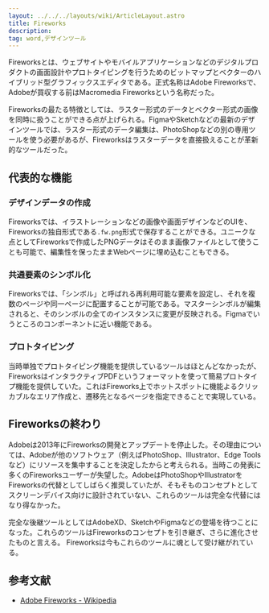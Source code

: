 ```yaml
---
layout: ../../../layouts/wiki/ArticleLayout.astro
title: Fireworks
description:
tag: word,デザインツール
---
```


Fireworksとは、ウェブサイトやモバイルアプリケーションなどのデジタルプロダクトの画面設計やプロトタイピングを行うためのビットマップとベクターのハイブリッド型グラフィックスエディタである。正式名称はAdobe Fireworksで、Adobeが買収する前はMacromedia Fireworksという名称だった。

Fireworksの最たる特徴としては、ラスター形式のデータとベクター形式の画像を同時に扱うことができる点が上げられる。FigmaやSketchなどの最新のデザインツールでは、ラスター形式のデータ編集は、PhotoShopなどの別の専用ツールを使う必要があるが、Fireworksはラスターデータを直接扱えることが革新的なツールだった。

## 代表的な機能

### デザインデータの作成
Fireworksでは、イラストレーションなどの画像や画面デザインなどのUIを、Fireworksの独自形式である`.fw.png`形式で保存することができる。ユニークな点としてFireworksで作成したPNGデータはそのまま画像ファイルとして使うことも可能で、編集性を保ったままWebページに埋め込むこともできる。

### 共通要素のシンボル化
Fireworksでは、「シンボル」と呼ばれる再利用可能な要素を設定し、それを複数のページや同一ページに配置することが可能である。マスターシンボルが編集されると、そのシンボルの全てのインスタンスに変更が反映される。Figmaでいうところのコンポーネントに近い機能である。

### プロトタイピング

当時単独でプロトタイピング機能を提供しているツールはほとんどなかったが、FireworksはインタラクティブPDFというフォーマットを使って簡易プロトタイプ機能を提供していた。これはFireworks上でホットスポットに機能よるクリッカブルなエリア作成と、遷移先となるページを指定できることで実現している。

## Fireworksの終わり

Adobeは2013年にFireworksの開発とアップデートを停止した。その理由については、Adobeが他のソフトウェア（例えばPhotoShop、Illustrator、Edge Toolsなど）にリソースを集中することを決定したからと考えられる。当時この発表に多くのFireworksユーザーが失望した。AdobeはPhotoShopやIllustratorをFireworksの代替としてしばらく推奨していたが、そもそものコンセプトとしてスクリーンデバイス向けに設計されていない、これらのツールは完全な代替にはなり得なかった。

完全な後継ツールとしてはAdobeXD、SketchやFigmaなどの登場を待つことになった。これらのツールはFireworksのコンセプトを引き継ぎ、さらに進化させたものと言える。
Fireworksは今もこれらのツールに魂として受け継がれている。


## 参考文献
- [Adobe Fireworks - Wikipedia](https://ja.wikipedia.org/wiki/Adobe_Fireworks)
